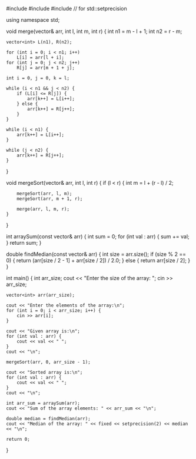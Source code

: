 #include <iostream>
#include <vector>
#include <iomanip> // for std::setprecision

using namespace std;

void merge(vector<int>& arr, int l, int m, int r) {
    int n1 = m - l + 1;
    int n2 = r - m;

    vector<int> L(n1), R(n2);

    for (int i = 0; i < n1; i++)
        L[i] = arr[l + i];
    for (int j = 0; j < n2; j++)
        R[j] = arr[m + 1 + j];

    int i = 0, j = 0, k = l;
    
    while (i < n1 && j < n2) {
        if (L[i] <= R[j]) {
            arr[k++] = L[i++];
        } else {
            arr[k++] = R[j++];
        }
    }

    while (i < n1) {
        arr[k++] = L[i++];
    }

    while (j < n2) {
        arr[k++] = R[j++];
    }
}

void mergeSort(vector<int>& arr, int l, int r) {
    if (l < r) {
        int m = l + (r - l) / 2;

        mergeSort(arr, l, m);
        mergeSort(arr, m + 1, r);

        merge(arr, l, m, r);
    }
}

int arraySum(const vector<int>& arr) {
    int sum = 0;
    for (int val : arr) {
        sum += val;
    }
    return sum;
}

double findMedian(const vector<int>& arr) {
    int size = arr.size();
    if (size % 2 == 0) {
        return (arr[size / 2 - 1] + arr[size / 2]) / 2.0;
    } else {
        return arr[size / 2];
    }
}

int main() {
    int arr_size;
    cout << "Enter the size of the array: ";
    cin >> arr_size;

    vector<int> arr(arr_size);

    cout << "Enter the elements of the array:\n";
    for (int i = 0; i < arr_size; i++) {
        cin >> arr[i];
    }

    cout << "Given array is:\n";
    for (int val : arr) {
        cout << val << " ";
    }
    cout << "\n";

    mergeSort(arr, 0, arr_size - 1);

    cout << "Sorted array is:\n";
    for (int val : arr) {
        cout << val << " ";
    }
    cout << "\n";

    int arr_sum = arraySum(arr);
    cout << "Sum of the array elements: " << arr_sum << "\n";

    double median = findMedian(arr);
    cout << "Median of the array: " << fixed << setprecision(2) << median << "\n";

    return 0;
}
